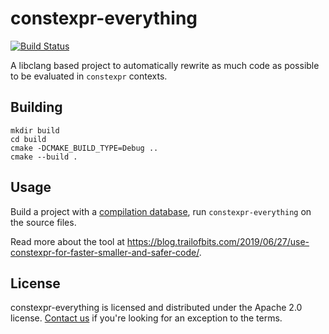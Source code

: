 # constexpr-everything

[![Build Status](https://img.shields.io/github/workflow/status/trailofbits/constexpr-everything/CI/master)](https://github.com/trailofbits/constexpr-everything/actions?query=workflow%3ACI)

A libclang based project to automatically rewrite as much code as possible to be evaluated in `constexpr` contexts.

## Building

```
mkdir build
cd build
cmake -DCMAKE_BUILD_TYPE=Debug ..
cmake --build .
```

## Usage

Build a project with a [compilation database](https://clang.llvm.org/docs/JSONCompilationDatabase.html), run `constexpr-everything` on the source files.

Read more about the tool at https://blog.trailofbits.com/2019/06/27/use-constexpr-for-faster-smaller-and-safer-code/.

## License

constexpr-everything is licensed and distributed under the Apache 2.0 license. [Contact us](mailto:opensource@trailofbits.com) if you're looking for an exception to the terms.
